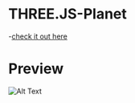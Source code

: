 # THREE.JS-Planet
-<a href="https://lucian33.github.io/THREE.JS-Planet/">check it out here</a>
# Preview
![Alt Text](https://github.com/lucian33/THREE.JS-Planet/blob/master/OfLQa3vdN0.gif)
